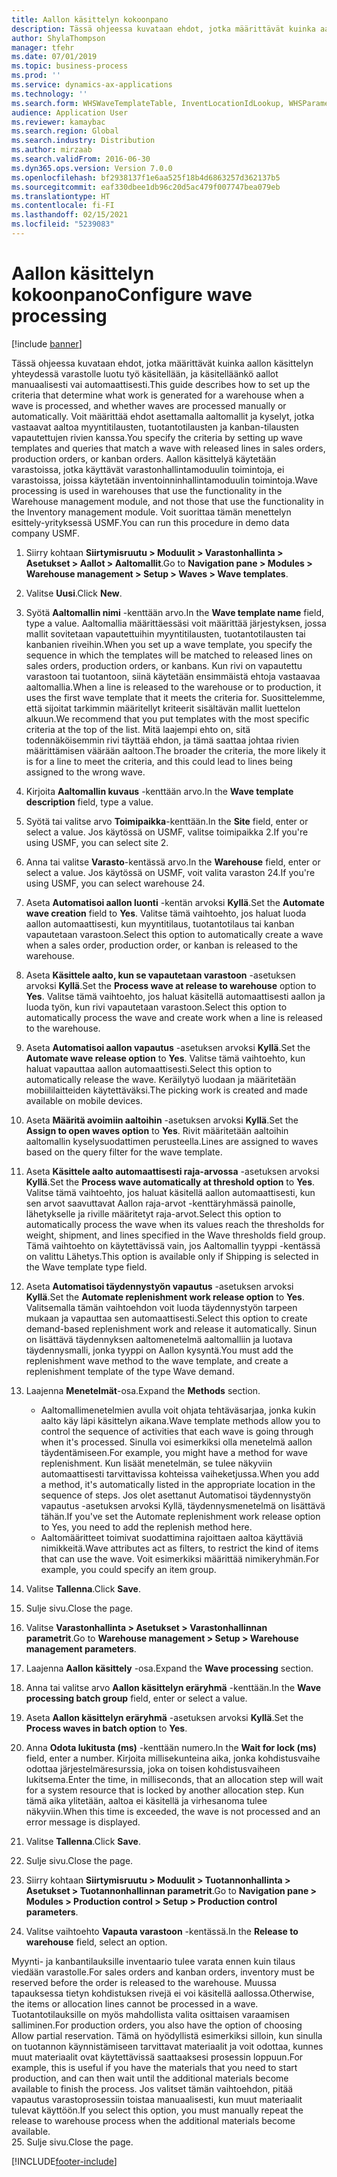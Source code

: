 ```yaml
---
title: Aallon käsittelyn kokoonpano
description: Tässä ohjeessa kuvataan ehdot, jotka määrittävät kuinka aallon käsittelyn yhteydessä varastolle luotu työ käsitellään, ja käsitelläänkö aallot manuaalisesti vai automaattisesti.
author: ShylaThompson
manager: tfehr
ms.date: 07/01/2019
ms.topic: business-process
ms.prod: ''
ms.service: dynamics-ax-applications
ms.technology: ''
ms.search.form: WHSWaveTemplateTable, InventLocationIdLookup, WHSParameters, ProdParameters, whswavetablecreatenew, WHSWaveTable, WHSWaveAttributes, WHSKanbanWaveTable, WHSWaveTableListPage, WHSKanbanWaveTableListPage
audience: Application User
ms.reviewer: kamaybac
ms.search.region: Global
ms.search.industry: Distribution
ms.author: mirzaab
ms.search.validFrom: 2016-06-30
ms.dyn365.ops.version: Version 7.0.0
ms.openlocfilehash: bf2938137f1e6aa525f18b4d6863257d362137b5
ms.sourcegitcommit: eaf330dbee1db96c20d5ac479f007747bea079eb
ms.translationtype: HT
ms.contentlocale: fi-FI
ms.lasthandoff: 02/15/2021
ms.locfileid: "5239083"
---
```

# <a name="configure-wave-processing"></a><span data-ttu-id="7e56c-103">Aallon käsittelyn kokoonpano</span><span class="sxs-lookup"><span data-stu-id="7e56c-103">Configure wave processing</span></span>

[!include [banner](../../includes/banner.md)]

<span data-ttu-id="7e56c-104">Tässä ohjeessa kuvataan ehdot, jotka määrittävät kuinka aallon käsittelyn yhteydessä varastolle luotu työ käsitellään, ja käsitelläänkö aallot manuaalisesti vai automaattisesti.</span><span class="sxs-lookup"><span data-stu-id="7e56c-104">This guide describes how to set up the criteria that determine what work is generated for a warehouse when a wave is processed, and whether waves are processed manually or automatically.</span></span> <span data-ttu-id="7e56c-105">Voit määrittää ehdot asettamalla aaltomallit ja kyselyt, jotka vastaavat aaltoa myyntitilausten, tuotantotilausten ja kanban-tilausten vapautettujen rivien kanssa.</span><span class="sxs-lookup"><span data-stu-id="7e56c-105">You specify the criteria by setting up wave templates and queries that match a wave with released lines in sales orders, production orders, or kanban orders.</span></span> <span data-ttu-id="7e56c-106">Aallon käsittelyä käytetään varastoissa, jotka käyttävät varastonhallintamoduulin toimintoja, ei varastoissa, joissa käytetään inventoinninhallintamoduulin toimintoja.</span><span class="sxs-lookup"><span data-stu-id="7e56c-106">Wave processing is used in warehouses that use the functionality in the Warehouse management module, and not those that use the functionality in the Inventory management module.</span></span> <span data-ttu-id="7e56c-107">Voit suorittaa tämän menettelyn esittely-yrityksessä USMF.</span><span class="sxs-lookup"><span data-stu-id="7e56c-107">You can run this procedure in demo data company USMF.</span></span>

1. <span data-ttu-id="7e56c-108">Siirry kohtaan **Siirtymisruutu > Moduulit > Varastonhallinta > Asetukset > Aallot > Aaltomallit**.</span><span class="sxs-lookup"><span data-stu-id="7e56c-108">Go to **Navigation pane > Modules > Warehouse management > Setup > Waves > Wave templates**.</span></span>
2. <span data-ttu-id="7e56c-109">Valitse **Uusi**.</span><span class="sxs-lookup"><span data-stu-id="7e56c-109">Click **New**.</span></span>
3. <span data-ttu-id="7e56c-110">Syötä **Aaltomallin nimi** -kenttään arvo.</span><span class="sxs-lookup"><span data-stu-id="7e56c-110">In the **Wave template name** field, type a value.</span></span> <span data-ttu-id="7e56c-111">Aaltomallia määrittäessäsi voit määrittää järjestyksen, jossa mallit sovitetaan vapautettuihin myyntitilausten, tuotantotilausten tai kanbanien riveihin.</span><span class="sxs-lookup"><span data-stu-id="7e56c-111">When you set up a wave template, you specify the sequence in which the templates will be matched to released lines on sales orders, production orders, or kanbans.</span></span> <span data-ttu-id="7e56c-112">Kun rivi on vapautettu varastoon tai tuotantoon, siinä käytetään ensimmäistä ehtoja vastaavaa aaltomallia.</span><span class="sxs-lookup"><span data-stu-id="7e56c-112">When a line is released to the warehouse or to production, it uses the first wave template that it meets the criteria for.</span></span> <span data-ttu-id="7e56c-113">Suosittelemme, että sijoitat tarkimmin määritellyt kriteerit sisältävän mallit luettelon alkuun.</span><span class="sxs-lookup"><span data-stu-id="7e56c-113">We recommend that you put templates with the most specific criteria at the top of the list.</span></span> <span data-ttu-id="7e56c-114">Mitä laajempi ehto on, sitä todennäköisemmin rivi täyttää ehdon, ja tämä saattaa johtaa rivien määrittämisen väärään aaltoon.</span><span class="sxs-lookup"><span data-stu-id="7e56c-114">The broader the criteria, the more likely it is for a line to meet the criteria, and this could lead to lines being assigned to the wrong wave.</span></span>  
4. <span data-ttu-id="7e56c-115">Kirjoita **Aaltomallin kuvaus** -kenttään arvo.</span><span class="sxs-lookup"><span data-stu-id="7e56c-115">In the **Wave template description** field, type a value.</span></span>
5. <span data-ttu-id="7e56c-116">Syötä tai valitse arvo **Toimipaikka**-kenttään.</span><span class="sxs-lookup"><span data-stu-id="7e56c-116">In the **Site** field, enter or select a value.</span></span> <span data-ttu-id="7e56c-117">Jos käytössä on USMF, valitse toimipaikka 2.</span><span class="sxs-lookup"><span data-stu-id="7e56c-117">If you're using USMF, you can select site 2.</span></span>  
6. <span data-ttu-id="7e56c-118">Anna tai valitse **Varasto**-kentässä arvo.</span><span class="sxs-lookup"><span data-stu-id="7e56c-118">In the **Warehouse** field, enter or select a value.</span></span> <span data-ttu-id="7e56c-119">Jos käytössä on USMF, voit valita varaston 24.</span><span class="sxs-lookup"><span data-stu-id="7e56c-119">If you're using USMF, you can select warehouse 24.</span></span>  
7. <span data-ttu-id="7e56c-120">Aseta **Automatisoi aallon luonti** -kentän arvoksi **Kyllä**.</span><span class="sxs-lookup"><span data-stu-id="7e56c-120">Set the **Automate wave creation** field to **Yes**.</span></span> <span data-ttu-id="7e56c-121">Valitse tämä vaihtoehto, jos haluat luoda aallon automaattisesti, kun myyntitilaus, tuotantotilaus tai kanban vapautetaan varastoon.</span><span class="sxs-lookup"><span data-stu-id="7e56c-121">Select this option to automatically create a wave when a sales order, production order, or kanban is released to the warehouse.</span></span>  
8. <span data-ttu-id="7e56c-122">Aseta **Käsittele aalto, kun se vapautetaan varastoon** -asetuksen arvoksi **Kyllä**.</span><span class="sxs-lookup"><span data-stu-id="7e56c-122">Set the **Process wave at release to warehouse** option to **Yes**.</span></span> <span data-ttu-id="7e56c-123">Valitse tämä vaihtoehto, jos haluat käsitellä automaattisesti aallon ja luoda työn, kun rivi vapautetaan varastoon.</span><span class="sxs-lookup"><span data-stu-id="7e56c-123">Select this option to automatically process the wave and create work when a line is released to the warehouse.</span></span>  
9. <span data-ttu-id="7e56c-124">Aseta **Automatisoi aallon vapautus** -asetuksen arvoksi **Kyllä**.</span><span class="sxs-lookup"><span data-stu-id="7e56c-124">Set the **Automate wave release option** to **Yes**.</span></span> <span data-ttu-id="7e56c-125">Valitse tämä vaihtoehto, kun haluat vapauttaa aallon automaattisesti.</span><span class="sxs-lookup"><span data-stu-id="7e56c-125">Select this option to automatically release the wave.</span></span> <span data-ttu-id="7e56c-126">Keräilytyö luodaan ja määritetään mobiililaitteiden käytettäväksi.</span><span class="sxs-lookup"><span data-stu-id="7e56c-126">The picking work is created and made available on mobile devices.</span></span>  
10. <span data-ttu-id="7e56c-127">Aseta **Määritä avoimiin aaltoihin** -asetuksen arvoksi **Kyllä**.</span><span class="sxs-lookup"><span data-stu-id="7e56c-127">Set the **Assign to open waves option** to **Yes**.</span></span> <span data-ttu-id="7e56c-128">Rivit määritetään aaltoihin aaltomallin kyselysuodattimen perusteella.</span><span class="sxs-lookup"><span data-stu-id="7e56c-128">Lines are assigned to waves based on the query filter for the wave template.</span></span>  
11. <span data-ttu-id="7e56c-129">Aseta **Käsittele aalto automaattisesti raja-arvossa** -asetuksen arvoksi **Kyllä**.</span><span class="sxs-lookup"><span data-stu-id="7e56c-129">Set the **Process wave automatically at threshold option** to **Yes**.</span></span> <span data-ttu-id="7e56c-130">Valitse tämä vaihtoehto, jos haluat käsitellä aallon automaattisesti, kun sen arvot saavuttavat Aallon raja-arvot -kenttäryhmässä painolle, lähetykselle ja riville määritetyt raja-arvot.</span><span class="sxs-lookup"><span data-stu-id="7e56c-130">Select this option to automatically process the wave when its values reach the thresholds for weight, shipment, and lines specified in the Wave thresholds field group.</span></span> <span data-ttu-id="7e56c-131">Tämä vaihtoehto on käytettävissä vain, jos Aaltomallin tyyppi -kentässä on valittu Lähetys.</span><span class="sxs-lookup"><span data-stu-id="7e56c-131">This option is available only if Shipping is selected in the Wave template type field.</span></span>  
12. <span data-ttu-id="7e56c-132">Aseta **Automatisoi täydennystyön vapautus** -asetuksen arvoksi **Kyllä**.</span><span class="sxs-lookup"><span data-stu-id="7e56c-132">Set the **Automate replenishment work release option** to **Yes**.</span></span> <span data-ttu-id="7e56c-133">Valitsemalla tämän vaihtoehdon voit luoda täydennystyön tarpeen mukaan ja vapauttaa sen automaattisesti.</span><span class="sxs-lookup"><span data-stu-id="7e56c-133">Select this option to create demand-based replenishment work and release it automatically.</span></span> <span data-ttu-id="7e56c-134">Sinun on lisättävä täydennyksen aaltomenetelmä aaltomalliin ja luotava täydennysmalli, jonka tyyppi on Aallon kysyntä.</span><span class="sxs-lookup"><span data-stu-id="7e56c-134">You must add the replenishment wave method to the wave template, and create a replenishment template of the type Wave demand.</span></span>  
13. <span data-ttu-id="7e56c-135">Laajenna **Menetelmät**-osa.</span><span class="sxs-lookup"><span data-stu-id="7e56c-135">Expand the **Methods** section.</span></span>

    - <span data-ttu-id="7e56c-136">Aaltomallimenetelmien avulla voit ohjata tehtäväsarjaa, jonka kukin aalto käy läpi käsittelyn aikana.</span><span class="sxs-lookup"><span data-stu-id="7e56c-136">Wave template methods allow you to control the sequence of activities that each wave is going through when it's processed.</span></span> <span data-ttu-id="7e56c-137">Sinulla voi esimerkiksi olla menetelmä aallon täydentämiseen.</span><span class="sxs-lookup"><span data-stu-id="7e56c-137">For example, you might have a method for wave replenishment.</span></span> <span data-ttu-id="7e56c-138">Kun lisäät menetelmän, se tulee näkyviin automaattisesti tarvittavissa kohteissa vaiheketjussa.</span><span class="sxs-lookup"><span data-stu-id="7e56c-138">When you add a method, it's automatically listed in the appropriate location in the sequence of steps.</span></span> <span data-ttu-id="7e56c-139">Jos olet asettanut Automatisoi täydennystyön vapautus -asetuksen arvoksi Kyllä, täydennysmenetelmä on lisättävä tähän.</span><span class="sxs-lookup"><span data-stu-id="7e56c-139">If you've set the Automate replenishment work release option to Yes, you need to add the replenish method here.</span></span>  
    - <span data-ttu-id="7e56c-140">Aaltomääritteet toimivat suodattimina rajoittaen aaltoa käyttäviä nimikkeitä.</span><span class="sxs-lookup"><span data-stu-id="7e56c-140">Wave attributes act as filters, to restrict the kind of items that can use the wave.</span></span> <span data-ttu-id="7e56c-141">Voit esimerkiksi määrittää nimikeryhmän.</span><span class="sxs-lookup"><span data-stu-id="7e56c-141">For example, you could specify an item group.</span></span>  
14. <span data-ttu-id="7e56c-142">Valitse **Tallenna**.</span><span class="sxs-lookup"><span data-stu-id="7e56c-142">Click **Save**.</span></span>
15. <span data-ttu-id="7e56c-143">Sulje sivu.</span><span class="sxs-lookup"><span data-stu-id="7e56c-143">Close the page.</span></span>
16. <span data-ttu-id="7e56c-144">Valitse **Varastonhallinta > Asetukset > Varastonhallinnan parametrit**.</span><span class="sxs-lookup"><span data-stu-id="7e56c-144">Go to **Warehouse management > Setup > Warehouse management parameters**.</span></span>
17. <span data-ttu-id="7e56c-145">Laajenna **Aallon käsittely** -osa.</span><span class="sxs-lookup"><span data-stu-id="7e56c-145">Expand the **Wave processing** section.</span></span>
18. <span data-ttu-id="7e56c-146">Anna tai valitse arvo **Aallon käsittelyn eräryhmä** -kenttään.</span><span class="sxs-lookup"><span data-stu-id="7e56c-146">In the **Wave processing batch group** field, enter or select a value.</span></span>
19. <span data-ttu-id="7e56c-147">Aseta **Aallon käsittelyn eräryhmä** -asetuksen arvoksi **Kyllä**.</span><span class="sxs-lookup"><span data-stu-id="7e56c-147">Set the **Process waves in batch option** to **Yes**.</span></span>
20. <span data-ttu-id="7e56c-148">Anna **Odota lukitusta (ms)** -kenttään numero.</span><span class="sxs-lookup"><span data-stu-id="7e56c-148">In the **Wait for lock (ms)** field, enter a number.</span></span> <span data-ttu-id="7e56c-149">Kirjoita millisekunteina aika, jonka kohdistusvaihe odottaa järjestelmäresurssia, joka on toisen kohdistusvaiheen lukitsema.</span><span class="sxs-lookup"><span data-stu-id="7e56c-149">Enter the time, in milliseconds, that an allocation step will wait for a system resource that is locked by another allocation step.</span></span> <span data-ttu-id="7e56c-150">Kun tämä aika ylitetään, aaltoa ei käsitellä ja virhesanoma tulee näkyviin.</span><span class="sxs-lookup"><span data-stu-id="7e56c-150">When this time is exceeded, the wave is not processed and an error message is displayed.</span></span>  
21. <span data-ttu-id="7e56c-151">Valitse **Tallenna**.</span><span class="sxs-lookup"><span data-stu-id="7e56c-151">Click **Save**.</span></span>
22. <span data-ttu-id="7e56c-152">Sulje sivu.</span><span class="sxs-lookup"><span data-stu-id="7e56c-152">Close the page.</span></span>
23. <span data-ttu-id="7e56c-153">Siirry kohtaan **Siirtymisruutu > Moduulit > Tuotannonhallinta > Asetukset > Tuotannonhallinnan parametrit**.</span><span class="sxs-lookup"><span data-stu-id="7e56c-153">Go to **Navigation pane > Modules > Production control > Setup > Production control parameters**.</span></span>
24. <span data-ttu-id="7e56c-154">Valitse vaihtoehto **Vapauta varastoon** -kentässä.</span><span class="sxs-lookup"><span data-stu-id="7e56c-154">In the **Release to warehouse** field, select an option.</span></span>

<span data-ttu-id="7e56c-155">Myynti- ja kanbantilauksille inventaario tulee varata ennen kuin tilaus viedään varastolle.</span><span class="sxs-lookup"><span data-stu-id="7e56c-155">For sales orders and kanban orders, inventory must be reserved before the order is released to the warehouse.</span></span> <span data-ttu-id="7e56c-156">Muussa tapauksessa tietyn kohdistuksen rivejä ei voi käsitellä aallossa.</span><span class="sxs-lookup"><span data-stu-id="7e56c-156">Otherwise, the items or allocation lines cannot be processed in a wave.</span></span> <span data-ttu-id="7e56c-157">Tuotantotilauksille on myös mahdollista valita osittaisen varaamisen salliminen.</span><span class="sxs-lookup"><span data-stu-id="7e56c-157">For production orders, you also have the option of choosing Allow partial reservation.</span></span> <span data-ttu-id="7e56c-158">Tämä on hyödyllistä esimerkiksi silloin, kun sinulla on tuotannon käynnistämiseen tarvittavat materiaalit ja voit odottaa, kunnes muut materiaalit ovat käytettävissä saattaaksesi prosessin loppuun.</span><span class="sxs-lookup"><span data-stu-id="7e56c-158">For example, this is useful if you have the materials that you need to start production, and can then wait until the additional materials become available to finish the process.</span></span> <span data-ttu-id="7e56c-159">Jos valitset tämän vaihtoehdon, pitää vapautus varastoprosessiin toistaa manuaalisesti, kun muut materiaalit tulevat käyttöön.</span><span class="sxs-lookup"><span data-stu-id="7e56c-159">If you select this option, you must manually repeat the release to warehouse process when the additional materials become available.</span></span>  
25. <span data-ttu-id="7e56c-160">Sulje sivu.</span><span class="sxs-lookup"><span data-stu-id="7e56c-160">Close the page.</span></span>



[!INCLUDE[footer-include](../../../includes/footer-banner.md)]